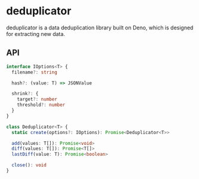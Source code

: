 # deduplicator
deduplicator is a data deduplication library built on Deno,
which is designed for extracting new data.

## API
```ts
interface IOptions<T> {
  filename?: string

  hash?: (value: T) => JSONValue

  shrink?: {
    target?: number
    threshold?: number
  }
}

class Deduplicator<T> {
  static create(options?: IOptions): Promise<Deduplicator<T>>

  add(values: T[]): Promise<void>
  diff(values: T[]): Promise<T[]>
  lastDiff(value: T): Promise<boolean>

  close(): void
}
```
